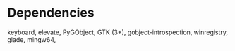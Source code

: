 # Dependencies
keyboard,
elevate,
PyGObject,
GTK (3+),
gobject-introspection,
winregistry,
glade,
mingw64,
